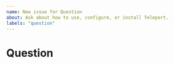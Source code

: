 ```yaml
---
name: New issue for Question
about: Ask about how to use, configure, or install Teleport.
labels: "question"
---
```


# Question

<!-- replace me -->
